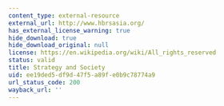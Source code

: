 ```yaml
---
content_type: external-resource
external_url: http://www.hbrsasia.org/
has_external_license_warning: true
hide_download: true
hide_download_original: null
license: https://en.wikipedia.org/wiki/All_rights_reserved
status: valid
title: Strategy and Society
uid: ee19ded5-df9d-47f5-a89f-e0b9c78774a9
url_status_code: 200
wayback_url: ''
---
```

